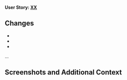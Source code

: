 <!-- TODO: Figure out why this section doesn't apply for PR templates.

---
name: Finish User Story
about: Create a PR to finish a User Story from Taiga.
title: "[US #XX] Story Title"
labels: user story
assignees: ''
---
-->

<!-- To use this template, append the query parameter: `&template=user_story_pr.md` -->
<!-- For more information, see: https://docs.github.com/en/pull-requests/collaborating-with-pull-requests/proposing-changes-to-your-work-with-pull-requests/using-query-parameters-to-create-a-pull-request -->

<!-- Replace the XX here with the number for the User Story from Taiga. -->
**User Story: [XX](https://tree.taiga.io/project/dmyoung9-2022_18h_web-based_game/us/XX)**

**Changes**
---

<!-- List major changes included in this PR here: -->
 -
 -
 -
 ...

**Screenshots and Additional Context**
---

<!-- If applicable, add any other context or screenshots about the changes here. -->
